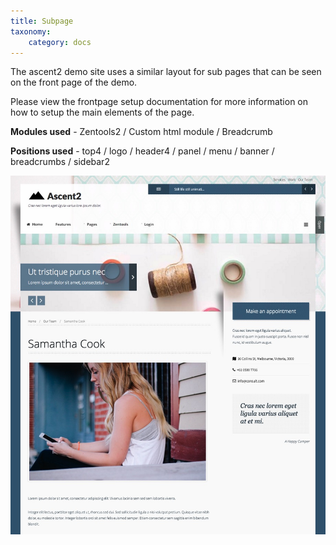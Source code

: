 ```yaml
---
title: Subpage
taxonomy:
    category: docs
---
```


The ascent2 demo site uses a similar layout for sub pages that can be seen on the front page of the demo. 

Please view the frontpage setup documentation for more information on how to setup the main elements of the page.


**Modules used** -
Zentools2 / Custom html module / Breadcrumb

**Positions used** - 
top4 / logo / header4 / panel / menu / banner / breadcrumbs / sidebar2

![Sub page](/images/sub-page/subpage-example.jpg)

